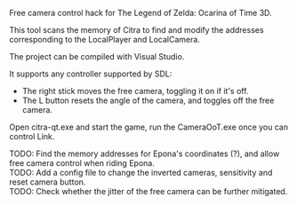 Free camera control hack for The Legend of Zelda: Ocarina of Time 3D.

This tool scans the memory of Citra to find and modify the addresses corresponding to the LocalPlayer and LocalCamera.

The project can be compiled with Visual Studio.

It supports any controller supported by SDL:
- The right stick moves the free camera, toggling it on if it's off.
- The L button resets the angle of the camera, and toggles off the free camera.

Open citra-qt.exe and start the game, run the CameraOoT.exe once you can control Link.

TODO: Find the memory addresses for Epona's coordinates (?), and allow free camera control when riding Epona.  
TODO: Add a config file to change the inverted cameras, sensitivity and reset camera button.  
TODO: Check whether the jitter of the free camera can be further mitigated.  
